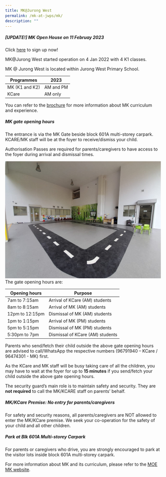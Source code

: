 ```yaml
---
title: MK@Jurong West
permalink: /mk-at-jwps/mk/
description: ""
---
```

##### [UPDATE!] MK Open House on 11 Februay 2023

Click [here](https://www.moe.gov.sg/preschool/moe-kindergarten/2023-open-house) to sign up now!

MK@Jurong West started operation on 4 Jan 2022 with 4 K1 classes.

MK @ Jurong West is located within Jurong West Primary School. 

| Programmes | 2023 |
| -------- |  -------- |
| MK (K1 and K2)     |  AM and PM     |
| KCare | AM only |

You can refer to the [brochure](/files/MK/MOE%20Brochure%20English%202022.pdf) for more information about MK curriculum and experience.
		
##### MK gate opening hours

The entrance is via the MK Gate beside block 601A multi-storey carpark. KCARE/MK staff will be at the foyer to receive/dismiss your child.

Authorisation Passes are required for parents/caregivers to have access to the  foyer during arrival and dismissal times.<br>

![](/images/MK/Waiting%20area.jpeg)
The gate opening hours are:

| Opening hours | Purpose |
| -------- | -------- |
| 7am to 7:15am     | Arrival of KCare (AM) students     |
| 8am to 8:15am | Arrival of MK (AM) students |
| 12pm to 12:15pm | Dismissal of MK (AM) students |
| 1pm to 1:15pm | Arrival of MK (PM) students |
| 5pm to 5:15pm | Dismissal of MK (PM) students |
| 5:30pm to 7pm | Dismissal of KCare (AM) students |


Parents who send/fetch their child outside the above gate opening hours are advised to call/WhatsApp the respective numbers (96791940 – KCare / 96474301 - MK) first.<br>

As the KCare and MK staff will be busy taking care of all the children, you may have to wait at the foyer for up to **15 minutes** if you send/fetch your child outside the above gate opening hours.

The security guard’s main role is to maintain safety and security. They are **not required** to call the MK/KCARE staff on parents’ behalf.

##### MK/KCare Premise: No entry for parents/caregivers

For safety and security reasons, all parents/caregivers are NOT allowed to enter the MK/KCare premise. We seek your co-operation for the safety of your child and all other children.

##### Park at Blk 601A Multi-storey Carpark

For parents or caregivers who drive, you are strongly encouraged to park at the visitor lots inside block 601A multi-storey carpark. 


		
For more information about MK and its curriculum, please refer to the [MOE MK website](https://moe.gov.sg/preschool/moe-kindergarten/).